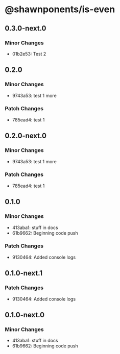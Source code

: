 # @shawnponents/is-even

## 0.3.0-next.0

### Minor Changes

- 01b2e53: Test 2

## 0.2.0

### Minor Changes

- 9743a53: test 1 more

### Patch Changes

- 785ead4: test 1

## 0.2.0-next.0

### Minor Changes

- 9743a53: test 1 more

### Patch Changes

- 785ead4: test 1

## 0.1.0

### Minor Changes

- 413aba1: stuff in docs
- 61b9662: Beginning code push

### Patch Changes

- 9130464: Added console logs

## 0.1.0-next.1

### Patch Changes

- 9130464: Added console logs

## 0.1.0-next.0

### Minor Changes

- 413aba1: stuff in docs
- 61b9662: Beginning code push
